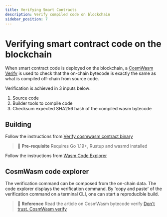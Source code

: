 ```yaml
---
title: Verifying Smart Contracts
description: Verify compiled code on blockchain
sidebar_position: 7
---
```


# Verifying smart contract code on the blockchain
When smart contract code is deployed on the blockchain, a [CosmWasm Verify](https://github.com/CosmWasm/cosmwasm-verify) is used to check that the on-chain bytecode is exactly the same as what is compiled off-chain from source code.

Verification is achieved in 3 inputs below:
1. Source code
1. Builder tools to compile code
1. Checksum expected SHA256 hash of the compiled wasm bytecode

## Building

Follow the instructions from [Verify cosmwasm contract binary](https://github.com/CosmWasm/cosmwasm-verify)

>:memo: **Pre-requisite**
Requires Go 1.19+, Rustup and wasmd installed

Follow the instructions from [Wasm Code Explorer](https://github.com/CosmWasm/code-explorer)

## CosmWasm code explorer
The verification command can be composed from the on-chain data. The code explorer displays the verification command.  By 'copy and paste' of the verification command on a terminal CLI, one can start a reproducible build.

>:memo: **Reference**
Read the article on CosmWasm bytecode verify [Don't trust. CosmWasm verify](https://medium.com/cosmwasm/dont-trust-cosmwasm-verify-db1caac2d335)
